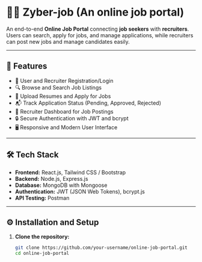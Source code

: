 # 🧑‍💻 Zyber-job (An online job portal)

An end-to-end **Online Job Portal** connecting **job seekers** with **recruiters**.  
Users can search, apply for jobs, and manage applications, while recruiters can post new jobs and manage candidates easily.

---

## 🚀 Features

- 📝 User and Recruiter Registration/Login
- 🔍 Browse and Search Job Listings
- 📄 Upload Resumes and Apply for Jobs
- 📬 Track Application Status (Pending, Approved, Rejected)
- 📢 Recruiter Dashboard for Job Postings
- 🔒 Secure Authentication with JWT and bcrypt
- 🖥️ Responsive and Modern User Interface

---

## 🛠️ Tech Stack

- **Frontend:** React.js, Tailwind CSS / Bootstrap
- **Backend:** Node.js, Express.js
- **Database:** MongoDB with Mongoose
- **Authentication:** JWT (JSON Web Tokens), bcrypt.js
- **API Testing:** Postman

---

## ⚙️ Installation and Setup

1. **Clone the repository:**
   ```bash
   git clone https://github.com/your-username/online-job-portal.git
   cd online-job-portal
